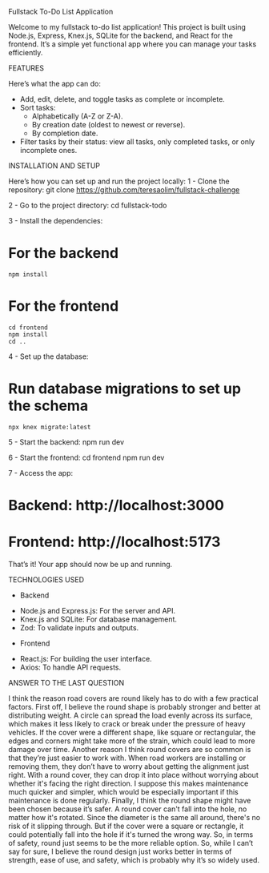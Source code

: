 
Fullstack To-Do List Application

Welcome to my fullstack to-do list application! This project is built using Node.js, Express, Knex.js, SQLite for the backend, and React for the frontend. It’s a simple yet functional app where you can manage your tasks efficiently.

FEATURES

Here’s what the app can do:
- Add, edit, delete, and toggle tasks as complete or incomplete.
- Sort tasks:
   * Alphabetically (A-Z or Z-A).
   * By creation date (oldest to newest or reverse).
   * By completion date.
- Filter tasks by their status: view all tasks, only completed tasks, or only incomplete ones.

INSTALLATION AND SETUP

Here’s how you can set up and run the project locally:
1 - Clone the repository: 
    git clone <https://github.com/teresaolim/fullstack-challenge>

2 - Go to the project directory: 
    cd fullstack-todo

3 - Install the dependencies:
# For the backend
    npm install

# For the frontend
    cd frontend
    npm install
    cd ..

4 - Set up the database:
# Run database migrations to set up the schema
    npx knex migrate:latest

5 - Start the backend:
    npm run dev

6 - Start the frontend:
    cd frontend
    npm run dev

7 - Access the app:
# Backend: http://localhost:3000
# Frontend: http://localhost:5173

That’s it! Your app should now be up and running.

TECHNOLOGIES USED

- Backend
* Node.js and Express.js: For the server and API.
* Knex.js and SQLite: For database management.
* Zod: To validate inputs and outputs.

- Frontend
* React.js: For building the user interface.
* Axios: To handle API requests.


ANSWER TO THE LAST QUESTION

I think the reason road covers are round likely has to do with a few practical factors.
First off, I believe the round shape is probably stronger and better at distributing weight. A circle can spread the load evenly across its surface, which makes it less likely to crack or break under the pressure of heavy vehicles. If the cover were a different shape, like square or rectangular, the edges and corners might take more of the strain, which could lead to more damage over time.
Another reason I think round covers are so common is that they’re just easier to work with. When road workers are installing or removing them, they don’t have to worry about getting the alignment just right. With a round cover, they can drop it into place without worrying about whether it's facing the right direction. I suppose this makes maintenance much quicker and simpler, which would be especially important if this maintenance is done regularly.
Finally, I think the round shape might have been chosen because it’s safer. A round cover can't fall into the hole, no matter how it's rotated. Since the diameter is the same all around, there's no risk of it slipping through. But if the cover were a square or rectangle, it could potentially fall into the hole if it's turned the wrong way. So, in terms of safety, round just seems to be the more reliable option.
So, while I can’t say for sure, I believe the round design just works better in terms of strength, ease of use, and safety, which is probably why it’s so widely used.